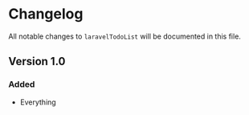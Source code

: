 # Changelog

All notable changes to `laravelTodoList` will be documented in this file.

## Version 1.0

### Added
- Everything
